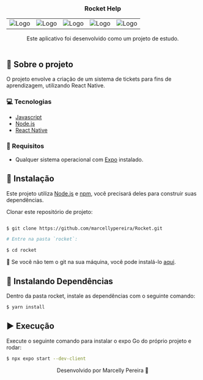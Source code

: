 <p align="center">
  <h3 align="center">Rocket Help</h3>

 <div align="center">
  <table>
    <tr>
      <td><img src="https://github.com/marcellypereira/Rocket/assets/116754560/ca6e5650-f813-4313-af20-74189c68895a" alt="Logo" /></td>
      <td><img src="https://github.com/marcellypereira/Rocket/assets/116754560/b44e8207-db6f-4cbe-a53a-82296e65add6" alt="Logo" /></td>
       <td><img src="https://github.com/marcellypereira/Rocket/assets/116754560/5de2dce0-80f0-4c60-9254-a912edb45610" alt="Logo" /></td>
      <td><img src="https://github.com/marcellypereira/Rocket/assets/116754560/325ea96e-b21b-4cb4-bebb-ac80ad68f88c" alt="Logo" /></td>
      <td><img src="https://github.com/marcellypereira/Rocket/assets/116754560/867d0d3c-2b21-47ca-9c5a-446e3baba1f1" alt="Logo" /></td>
     
 </tr>
  </table>
</div>

  <p align="center">
    Este aplicativo foi desenvolvido como um projeto de estudo.
    <br />
    <br />
  </p>
</p>

## :book: Sobre o projeto


O projeto envolve a criação de um sistema de tickets para fins de aprendizagem, utilizando React Native.
### :computer: Tecnologias

* [Javascript](https://www.javascript.com/)
* [Node.js](https://nodejs.org/en/)
* [React Native](https://reactnative.dev/)

### :construction: Requisitos
- Qualquer sistema operacional com [Expo](https://docs.expo.dev/get-started/installation/) instalado.

## :bricks: Instalação

Este projeto utiliza [Node.js](https://nodejs.org/en/) e [npm](https://www.npmjs.com/), você precisará deles para construir suas dependências.


Clonar este repositório de projeto:
```bash

$ git clone https://github.com/marcellypereira/Rocket.git

# Entre na pasta `rocket`:

$ cd rocket
```

🚨 Se você não tem o git na sua máquina, você pode instalá-lo [aqui](https://git-scm.com/downloads).


## :construction: Instalando Dependências

Dentro da pasta rocket, instale as dependências com o seguinte comando:

```bash
$ yarn install
```


## :arrow_forward: Execução

Execute o seguinte comando para instalar o expo Go do próprio projeto e rodar:

```bash
$ npx expo start --dev-client
```


<p align="center">Desenvolvido por Marcelly Pereira 💜</p>
